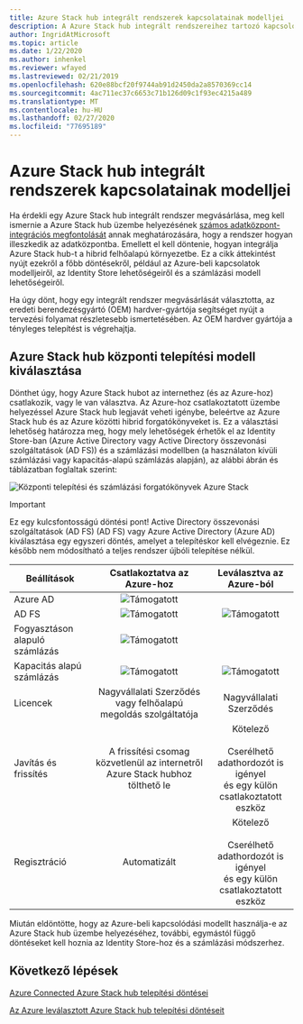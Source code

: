 ```yaml
---
title: Azure Stack hub integrált rendszerek kapcsolatainak modelljei
description: A Azure Stack hub integrált rendszereihez tartozó kapcsolódási modellek és egyéb üzembe helyezési tervezési döntések meghatározása.
author: IngridAtMicrosoft
ms.topic: article
ms.date: 1/22/2020
ms.author: inhenkel
ms.reviewer: wfayed
ms.lastreviewed: 02/21/2019
ms.openlocfilehash: 620e88bcf20f9744ab91d2450da2a8570369cc14
ms.sourcegitcommit: 4ac711ec37c6653c71b126d09c1f93ec4215a489
ms.translationtype: MT
ms.contentlocale: hu-HU
ms.lasthandoff: 02/27/2020
ms.locfileid: "77695189"
---
```

# <a name="azure-stack-hub-integrated-systems-connection-models"></a>Azure Stack hub integrált rendszerek kapcsolatainak modelljei
Ha érdekli egy Azure Stack hub integrált rendszer megvásárlása, meg kell ismernie a Azure Stack hub üzembe helyezésének [számos adatközpont-integrációs megfontolását](azure-stack-datacenter-integration.md) annak meghatározására, hogy a rendszer hogyan illeszkedik az adatközpontba. Emellett el kell döntenie, hogyan integrálja Azure Stack hub-t a hibrid felhőalapú környezetbe. Ez a cikk áttekintést nyújt ezekről a főbb döntésekről, például az Azure-beli kapcsolatok modelljeiről, az Identity Store lehetőségeiről és a számlázási modell lehetőségeiről.

Ha úgy dönt, hogy egy integrált rendszer megvásárlását választotta, az eredeti berendezésgyártó (OEM) hardver-gyártója segítséget nyújt a tervezési folyamat részletesebb ismertetésében. Az OEM hardver gyártója a tényleges telepítést is végrehajtja.

## <a name="choose-an-azure-stack-hub-deployment-connection-model"></a>Azure Stack hub központi telepítési modell kiválasztása
Dönthet úgy, hogy Azure Stack hubot az internethez (és az Azure-hoz) csatlakozik, vagy le van választva. Az Azure-hoz csatlakoztatott üzembe helyezéssel Azure Stack hub legjavát veheti igénybe, beleértve az Azure Stack hub és az Azure közötti hibrid forgatókönyveket is. Ez a választási lehetőség határozza meg, hogy mely lehetőségek érhetők el az Identity Store-ban (Azure Active Directory vagy Active Directory összevonási szolgáltatások (AD FS)) és a számlázási modellben (a használaton kívüli számlázási vagy kapacitás-alapú számlázás alapján), az alábbi ábrán és táblázatban foglaltak szerint:

![Központi telepítési és számlázási forgatókönyvek Azure Stack](media/azure-stack-connection-models/azure-stack-scenarios.png)
  
> [!IMPORTANT]
> Ez egy kulcsfontosságú döntési pont! Active Directory összevonási szolgáltatások (AD FS) (AD FS) vagy Azure Active Directory (Azure AD) kiválasztása egy egyszeri döntés, amelyet a telepítéskor kell elvégeznie. Ez később nem módosítható a teljes rendszer újbóli telepítése nélkül.  


|Beállítások|Csatlakoztatva az Azure-hoz|Leválasztva az Azure-ból|
|-----|:-----:|:-----:|
|Azure AD|![Támogatott](media/azure-stack-connection-models/check.png)| |
|AD FS|![Támogatott](media/azure-stack-connection-models/check.png)|![Támogatott](media/azure-stack-connection-models/check.png)|
|Fogyasztáson alapuló számlázás|![Támogatott](media/azure-stack-connection-models/check.png)| |
|Kapacitás alapú számlázás|![Támogatott](media/azure-stack-connection-models/check.png)|![Támogatott](media/azure-stack-connection-models/check.png)|
|Licencek| Nagyvállalati Szerződés vagy felhőalapú megoldás szolgáltatója | Nagyvállalati Szerződés |
|Javítás és frissítés|A frissítési csomag közvetlenül az internetről Azure Stack hubhoz tölthető le |  Kötelező<br><br>Cserélhető adathordozót is igényel<br> és egy külön csatlakoztatott eszköz |
| Regisztráció | Automatizált | Kötelező<br><br>Cserélhető adathordozót is igényel<br> és egy külön csatlakoztatott eszköz |

Miután eldöntötte, hogy az Azure-beli kapcsolódási modellt használja-e az Azure Stack hub üzembe helyezéséhez, további, egymástól függő döntéseket kell hoznia az Identity Store-hoz és a számlázási módszerhez.

## <a name="next-steps"></a>Következő lépések

[Azure Connected Azure Stack hub telepítési döntései](azure-stack-connected-deployment.md)

[Az Azure leválasztott Azure Stack hub telepítési döntéseit](azure-stack-disconnected-deployment.md)
